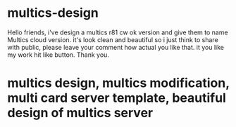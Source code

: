 # multics-design
Hello friends,
i've design a multics r81 cw ok version and give them to name Multics cloud version.
it's look clean and beautiful so i just think to share with public, please leave your comment how actual you like that.
it you like my work hit like button.
Thank you.
# multics design, multics modification, multi card server template, beautiful design of multics server
